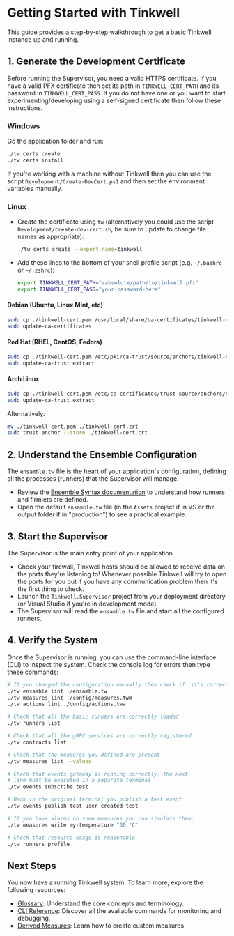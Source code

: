 # Getting Started with Tinkwell

This guide provides a step-by-step walkthrough to get a basic Tinkwell instance up and running.

## 1. Generate the Development Certificate

Before running the Supervisor, you need a valid HTTPS certificate. If you have a valid PFX certificate then set its path in `TINKWELL_CERT_PATH` and its password in `TINKWELL_CERT_PASS`. If you do not have one or you want to start experimenting/developing using a self-signed certificate then follow these instructions.

### Windows

Go the application folder and run:

```bash
./tw certs create
./tw certs install
```

If you're working with a machine without Tinkwell then you can use the script `Development/Create-DevCert.ps1` and then set the environment variables manually. 

### Linux

* Create the certificate using `tw` (alternatively you could use the script `Development/create-dev-cert.sh`, be sure to update to change file names as appropriate):
    ```bash
    ./tw certs create --export-name=tinkwell
    ```

* Add these lines to the bottom of your shell profile script (e.g. `~/.bashrc` or `~/.zshrc`):
    ```bash
    export TINKWELL_CERT_PATH="/absolute/path/to/tinkwell.pfx"
    export TINKWELL_CERT_PASS="your-password-here"
    ```

#### Debian (Ubuntu, Linux Mint, etc)

```bash
sudo cp ./tinkwell-cert.pem /usr/local/share/ca-certificates/tinkwell-cert.crt
sudo update-ca-certificates
```

#### Red Hat (RHEL, CentOS, Fedora)

```bash
sudo cp ./tinkwell-cert.pem /etc/pki/ca-trust/source/anchors/tinkwell-cert.crt
sudo update-ca-trust extract
```

#### Arch Linux

```bash
sudo cp ./tinkwell-cert.pem /etc/ca-certificates/trust-source/anchors/tinkwell-cert.crt
sudo update-ca-trust extract
```

Alternatively:

```bash
mv ./tinkwell-cert.pem ./tinkwell-cert.crt
sudo trust anchor --store ./tinkwell-cert.crt
```

## 2. Understand the Ensemble Configuration

The `ensamble.tw` file is the heart of your application's configuration, defining all the processes (runners) that the Supervisor will manage.

-   Review the [Ensemble Syntax documentation](./Ensamble.md) to understand how runners and firmlets are defined.
-   Open the default `ensamble.tw` file (in the `Assets` project if in VS or the output folder if in "production") to see a practical example.

## 3. Start the Supervisor

The Supervisor is the main entry point of your application.
- Check your firewall, Tinkwell hosts should be allowed to receive data on the ports they're listening to! Whenever possible Tinkwell will try to open the ports for you but if you have any communication problem then it's the first thing to check.
- Launch the `Tinkwell.Supervisor` project from your deployment directory (or Visual Studio if you're in development mode).
- The Supervisor will read the `ensamble.tw` file and start all the configured runners.

## 4. Verify the System

Once the Supervisor is running, you can use the command-line interface (CLI) to inspect the system. Check the console log for errors then type these commands:

```bash
# If you changed the configuration manually then check if  it's correct:
./tw ensamble lint ./ensamble.tw
./tw measures lint ./config/measures.twm
./tw actions lint ./config/actions.twa

# Check that all the basic runners are correctly loaded
./tw runners list

# Check that all the gRPC services are correctly registered
./tw contracts list

# Check that the measures you defined are present
./tw measures list --values

# Check that events gateway is running correctly, the next
# line must be executed in a separate terminal
./tw events subscribe test

# Back in the original terminal you publish a test event
./tw events publish test user created test

# If you have alarms on some measures you can simulate them:
./tw measures write my-temperature "30 °C"

# Check that resource usage is reasonable
./tw runners profile
```

## Next Steps

You now have a running Tinkwell system. To learn more, explore the following resources:

-   [Glossary](./Glossary.md): Understand the core concepts and terminology.
-   [CLI Reference](./CLI.md): Discover all the available commands for monitoring and debugging.
-   [Derived Measures](./Derived-measures.md): Learn how to create custom measures.

